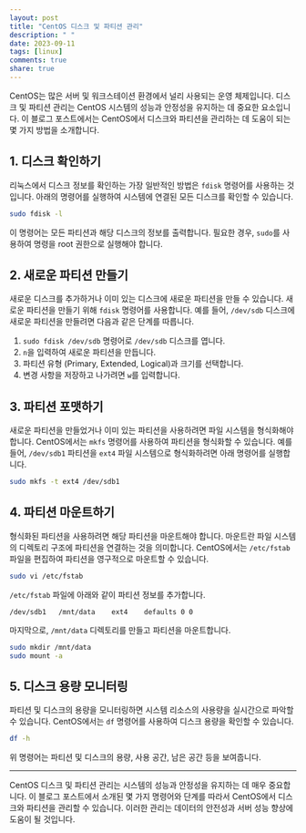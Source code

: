 ```yaml
---
layout: post
title: "CentOS 디스크 및 파티션 관리"
description: " "
date: 2023-09-11
tags: [linux]
comments: true
share: true
---
```


CentOS는 많은 서버 및 워크스테이션 환경에서 널리 사용되는 운영 체제입니다. 디스크 및 파티션 관리는 CentOS 시스템의 성능과 안정성을 유지하는 데 중요한 요소입니다. 이 블로그 포스트에서는 CentOS에서 디스크와 파티션을 관리하는 데 도움이 되는 몇 가지 방법을 소개합니다.

## 1. 디스크 확인하기

리눅스에서 디스크 정보를 확인하는 가장 일반적인 방법은 `fdisk` 명령어를 사용하는 것입니다. 아래의 명령어를 실행하여 시스템에 연결된 모든 디스크를 확인할 수 있습니다.

```bash
sudo fdisk -l
```
이 명령어는 모든 파티션과 해당 디스크의 정보를 출력합니다. 필요한 경우, `sudo`를 사용하여 명령을 root 권한으로 실행해야 합니다.

## 2. 새로운 파티션 만들기

새로운 디스크를 추가하거나 이미 있는 디스크에 새로운 파티션을 만들 수 있습니다. 새로운 파티션을 만들기 위해 `fdisk` 명령어를 사용합니다. 예를 들어, `/dev/sdb` 디스크에 새로운 파티션을 만들려면 다음과 같은 단계를 따릅니다.

1. `sudo fdisk /dev/sdb` 명령어로 `/dev/sdb` 디스크를 엽니다.
2. `n`을 입력하여 새로운 파티션을 만듭니다.
3. 파티션 유형 (Primary, Extended, Logical)과 크기를 선택합니다.
4. 변경 사항을 저장하고 나가려면 `w`를 입력합니다.

## 3. 파티션 포맷하기

새로운 파티션을 만들었거나 이미 있는 파티션을 사용하려면 파일 시스템을 형식화해야 합니다. CentOS에서는 `mkfs` 명령어를 사용하여 파티션을 형식화할 수 있습니다. 예를 들어, `/dev/sdb1` 파티션을 `ext4` 파일 시스템으로 형식화하려면 아래 명령어를 실행합니다.

```bash
sudo mkfs -t ext4 /dev/sdb1
```

## 4. 파티션 마운트하기

형식화된 파티션을 사용하려면 해당 파티션을 마운트해야 합니다. 마운트란 파일 시스템의 디렉토리 구조에 파티션을 연결하는 것을 의미합니다. CentOS에서는 `/etc/fstab` 파일을 편집하여 파티션을 영구적으로 마운트할 수 있습니다.

```bash
sudo vi /etc/fstab
```

`/etc/fstab` 파일에 아래와 같이 파티션 정보를 추가합니다.

```
/dev/sdb1   /mnt/data    ext4    defaults 0 0
```

마지막으로, `/mnt/data` 디렉토리를 만들고 파티션을 마운트합니다.

```bash
sudo mkdir /mnt/data
sudo mount -a
```

## 5. 디스크 용량 모니터링

파티션 및 디스크의 용량을 모니터링하면 시스템 리소스의 사용량을 실시간으로 파악할 수 있습니다. CentOS에서는 `df` 명령어를 사용하여 디스크 용량을 확인할 수 있습니다.

```bash
df -h
```

위 명령어는 파티션 및 디스크의 용량, 사용 공간, 남은 공간 등을 보여줍니다.

---

CentOS 디스크 및 파티션 관리는 시스템의 성능과 안정성을 유지하는 데 매우 중요합니다. 이 블로그 포스트에서 소개된 몇 가지 명령어와 단계를 따라서 CentOS에서 디스크와 파티션을 관리할 수 있습니다. 이러한 관리는 데이터의 안전성과 서버 성능 향상에 도움이 될 것입니다.